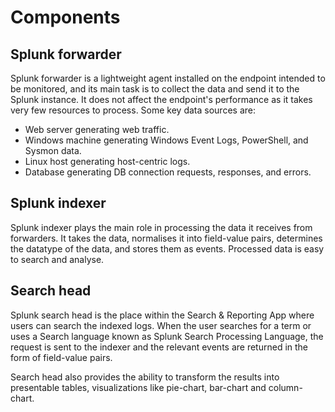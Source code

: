 # Components

## Splunk forwarder

Splunk forwarder is a lightweight agent installed on the endpoint intended to be monitored, and its main task is to 
collect the data and send it to the Splunk instance. It does not affect the endpoint's performance as it takes very 
few resources to process. Some key data sources are:

* Web server generating web traffic.
* Windows machine generating Windows Event Logs, PowerShell, and Sysmon data.
* Linux host generating host-centric logs.
* Database generating DB connection requests, responses, and errors.

## Splunk indexer

Splunk indexer plays the main role in processing the data it receives from forwarders. It takes the data, normalises 
it into field-value pairs, determines the datatype of the data, and stores them as events. Processed data is easy to 
search and analyse.

## Search head

Splunk search head is the place within the Search & Reporting App where users can search the indexed logs. 
When the user searches for a term or uses a Search language known as Splunk Search Processing Language, the request 
is sent to the indexer and the relevant events are returned in the form of field-value pairs.

Search head also provides the ability to transform the results into presentable tables, visualizations like 
pie-chart, bar-chart and column-chart.

